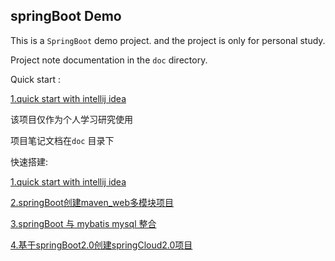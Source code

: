 ## springBoot Demo  



This is a `SpringBoot` demo project. and the project is only for personal study.   

Project note documentation in the `doc` directory.   

Quick start :  

[1.quick start with intellij idea ](doc/1.quick_start_with_intellij_idea.md )  



该项目仅作为个人学习研究使用    

项目笔记文档在`doc` 目录下  

快速搭建:  

[1.quick start with intellij idea ](doc/1.quick_start_with_intellij_idea.md )   

[2.springBoot创建maven_web多模块项目](doc/2.springBoot创建maven_web多模块项目.md)  

[3.springBoot 与 mybatis mysql 整合](doc/3.springBoot与mybatis_mysql整合.md "3.springBoot与mybatis_mysql整合.md")  

[4.基于springBoot2.0创建springCloud2.0项目](doc/4.基于springBoot2.0创建springCloud2.0项目.md "4.基于springBoot2.0创建springCloud2.0项目.md")  





